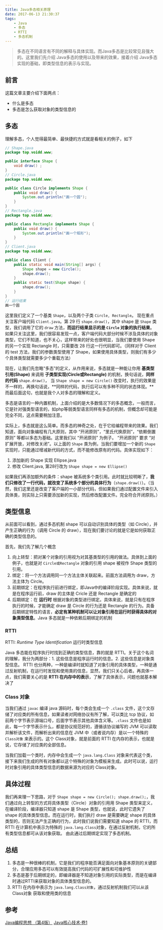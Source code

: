 ```yaml
---
title: Java多态相关原理
date: 2017-06-13 21:30:37
tags:
    - Java
    - 多态
    - RTTI
    - 多态机制
---
```

> 多态在不同语言有不同的解释与具体实现。而Java多态是比较常见且强大的。这里我们先介绍 Java多态的使用以及带来的效果，接着介绍 Java多态实现的基础，即类型信息的表示与实现。

<!-- more -->

## 前言
这篇文章主要介绍下面两点：
- 什么是多态
- 多态是怎么获取对象的类型信息的

## 多态
理解多态，个人觉得最简单、最快捷的方式就是看相关的例子，如下
```java
// Shape.java
package top.voidd.www;

public interface Shape {
    void draw() ;
}
// Circle.java
package top.voidd.www;

public class Circle implements Shape {
    public void draw() {
        System.out.println("画一个圆");
    }
}
// Rectangle.java
package top.voidd.www;

public class Rectangle implements Shape {
    public void draw() {
        System.out.println("画一个矩形");
    }
}
// Client.java
package top.voidd.www;

public class Client {
    public static void main(String[] args) {
        Shape shape = new Circle();
        shape.draw();
    }
    public static test(Shape shape) {
        shape.draw();
    }
}
// 运行结果
画一个圆
```
这里我们定义了一个基类 `Shape`，以及两个子类 `Circle, Rectangle`。
现在重点关注客户端代码 `Client.java`。第 29 行 `shape.draw()`，其中 shape 是 `Shape` 类型，我们调用了它的 `draw` 方法，**而运行结果显示的是 `Circle` 对象的执行结果**。如果只关注这里，我们很容易发现一点，客户端代码大部分时候不涉及具体的对象类型，它们不知道，也不关心，这样带来的好处也很明显，当我们要使用 Shape 的另一个实现 Rectangle 时，只需要改 28 行这一行代码即可。（同样对于 Client 的 test 方法，我们的参数类型使用了 Shape，如果使用具体类型，则我们有多少个具体类型就需要多少个重载方法）

现在，让我们先忽略“多态”的定义，从作用来说，多态就是一种能让你用 **基类型引用(Shape)** 来调用 **子类型实现(Circle或Rectangle)** 的机制，换句话说，**同样的代码** `shape.draw()`， 当 `Shape shape = new Circle()` 改变时，执行的效果是不一样的，再换句话说，**同样的代码，执行后可以有多种不同的状态体现。**而最后面这句，也就是我个人对多态的理解和定义。
 
多态是语言的一种内置机制，上面介绍的是大多数情况下的多态概念，一般而言，它是针对强类型语言的，如php等弱类型语言同样有多态的机制，但概念却可能是完全不同，这点需要稍加注意。

实际上，多态就是这么简单。而多态的神奇之处，在于它给编程带来的效果。我们知道，面向对象编程有几大原则，其中 “开闭原则”，“里氏代换原则”，“依赖倒置原则” 等都以多态为基础。这里我们以 “开闭原则” 为例子。
“开闭原则” 要求 “对扩展开放，对修改关闭”。以上面的 `Shape` 类为例，当我们要增加一个新的 `Shape` 实现时，只能通过增减新代码的方式，而不能修改原有的代码。具体实现如下：
1. 添加新的 Shape 实现 Ellipse.java
2. 修改 Client.java, 第28行改为 `Shape shape = new Ellipse()` 

如果我们再添加额外的条件：shape 被系统多个类引用。此时就比较明晰了，**我们只修改了一行代码，就改变了系统多个部分的具体行为**（`shape.draw()`）。（当然，我们这里还是改变了客户端的一小部分代码，但如果我们通过配置文件来引入具体类，则实际上只需要添加新的实现，然后修改配置文件。完全符合开闭原则。）

## 类型信息
从前面可以看到，通过多态机制 shape 可以自动识别具体的类型（如 Circle），并产生正确的行为（调用 Circle 的 draw），现在我们要讨论的就是它是如何获取正确的类型信息的。

首先，我们先了解几个概念
1. 向上转型：把对某个对象的引用视为对其基类型的引用的做法。具体到上面的例子，也就是对 `Circle或Rectangle` 对象的引用 shape 被视作 Shape 类型的引用。
2. 绑定：将一个方法调用同一个方法主体关联起来。前面方法调用为 draw，方法主体为 Circle。
3. 前期绑定：在程序执行前进行绑定，即Java中的编译阶段实现。具体来说，就是在程序运行前，draw 的主体是 Cricle 还是 Rectangle 是确定的
4. 后期绑定：在 **运行时** 根据对象的类型进行绑定。具体来说，就是只有在程序执行的时候，才能确定 draw 是 Circle 的行为还是 Rectangle 的行为。具备后期绑定特性的语言，**必定有某种机制可以让对象引用在运行时获得具体的对象类型信息**。Java 多态就是一种依赖后期绑定的机制

### RTTI
RTTI: *Runtime Type Identification* 运行时类型信息

Java 多态能在程序执行时找到正确的类型信息，靠的就是 RTTI。关于这个名词的理解，我分为两部分：1. 这些信息是程序运行时的信息。2. 这些信息是对象类型信息。 
RTTI 也分两种，一种是编译时就知道了对象引用的具体类型，一种是通过反射机制，在运行时发现和使用类的信息，显然，我们只关心后者。再具体一点，我们需要关心的是 **RTTI 在内存中的表示**，了解了具体表示，问题也就基本解决了

### Class 对象
当我们通过 `javac` 编译 java 源码时，每个类会生成一个 `.class` 文件，这个文存储了对应类的所有信息，如果读者对网络协议有所了解，可以类比 tcp 协议，如前两个字节表示源端口号，后面字节表示其他具体含义等。`.class` 文件也是如此，每一个字节表示什么，都是协议规范好的，遵循该协议编写的 JVM 可以读取并解析该文件，而解析出来的信息在 JVM 中（或者说内存）是以一个特殊的 `Class对象` 来表示的。这个 Class对象，就是前面的 RTTI 在内存的表示，也就是说，它存储了对应类的全部信息。

当我们加载一个类时，内存中会生成一个 `java.lang.Class` 对象来代表这个类，接下来我们生成的所有对象都以这个特殊的对象为模板来生成。此时可以说，运行时对象引用的具体类型信息的数据来源为对应的 Class对象。

## 具体过程
我们再来理一下思路，对于 `Shape shape = new Circle(); shape.draw();`，我们通过向上转型的方式将具体类型（Circle）对象的引用用 Shape 类型来定义，在编译阶段，编译器只知道 shape 是 Shape 类型，也就说，此时它遗失了 shape 的具体类型信息。而在运行时，我们执行 draw 是需要确定 shape 的具体类型的，否则无法产生正确的行为，此时我们说我们需要知道 shape 的 RTTI，而 RTTI 在计算机中表示为特殊的 `java.lang.Class`对象，在通过反射机制，它的所有类型信息都可从该对象获取。
由此通过后期绑定实现了多态机制。

## 总结
1. 多态是一种很棒的机制，它是我们的程序能否满足面向对象基本原则的关键部分，合理应用多态可以有效提高我们代码的可扩展性和可维护性
2. 多态是基于后期绑定的，即编译器是不知道对象引用的实际类型，而是在编译时通过RTTI来获取对象的具体类型信息的。
3. RTTI 在内存中表示为 `java.lang.Class对象`，通过反射机制我们可以从该 Class对象 获取和使用类的信息

## 参考
[Java编程思想 （第4版）][1]
[Java核心技术·卷1][2]


[1]: https://book.douban.com/subject/2130190/
[2]: https://book.douban.com/subject/25762168/
